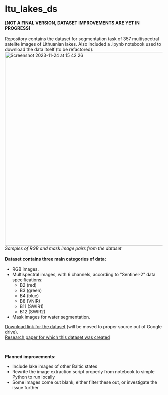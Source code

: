 # ltu_lakes_ds
**[NOT A FINAL VERSION, DATASET IMPROVEMENTS ARE YET IN PROGRESS]** <br/><br/>
Repository contains the dataset for segmentation task of 357 multispectral satelite images of Lithuanian lakes.
Also included a .ipynb notebook used to download the data itself (to be refactored).
<br/>
<img width="618" alt="Screenshot 2023-11-24 at 15 42 26" src="https://github.com/somkamarius/ltu_lakes_ds/assets/62346438/b2d66521-1d6d-4f45-ae58-b42ee6a2b94f">
<br/>_Samples of RGB and mask image pairs from the dataset_<br/>
<br/>
**Dataset contains three main categories of data:**
- RGB images.
- Multispectral images, with 6 channels, according to "Sentinel-2" data specifications:
  - B2 (red)
  - B3 (green)
  - B4 (blue)
  - B8 (VNIR)
  - B11 (SWIR1)
  - B12 (SWIR2)
- Mask images for water segmentation.

[Download link for the dataset](http://www.google.com/ "Named link title") (will be moved to proper source out of Google drive).<br/>
[Research paper for which this dataset was created](http://www.google.com/ "Named link title")

<br/>

**Planned improvements:**
- Include lake images of other Baltic states
- Rewrite the image extraction script properly from notebook to simple Python to run locally
- Some images come out blank, either filter these out, or investigate the issue further
